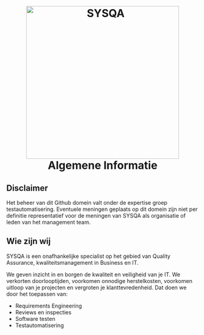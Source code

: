 <h1 align="center">
  <br>
  <a href="https://www.sysqa.nl/"><img src="https://www.sysqa.nl/assets/img/sysqa_logo.png" alt="SYSQA" width="400"></a>
  <br>
  Algemene Informatie
  <br>
</h1>

## Disclaimer
Het beheer van dit Github domein valt onder de expertise groep testautomatisering. Eventuele meningen geplaats op dit domein zijn niet per definitie representatief voor de meningen van SYSQA als organisatie of leden van het management team.

## Wie zijn wij
SYSQA is een onafhankelijke specialist op het gebied van Quality Assurance, kwaliteitsmanagement in Business en IT.

We geven inzicht in en borgen de kwaliteit en veiligheid van je IT. We verkorten doorlooptijden, voorkomen onnodige herstelkosten, voorkomen uitloop van je projecten en vergroten je klanttevredenheid. Dat doen we door het toepassen van:

- Requirements Engineering
- Reviews en inspecties
- Software testen
- Testautomatisering